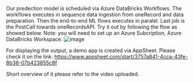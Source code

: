 Our predection model is scheduled via Azure DataBricks Workflows. The workflows executes in sequence data ingestion from oneRecord and data preparation. Then the end-to-end ML flows executes in paralel. Last job is the PostCall towards oneRecordsAPI.
Try it out by following the flow as showed below. 
Note: you will need to set up an Azure Subcription, Azure DataBricks Workspace.
![image](https://github.com/ata1990/lh-onerecord-crew/assets/137679679/b7ac0cdc-6eeb-4488-87b7-76c75e553258)

For displaying the output, a demo app is created via AppSheet. Please check it on the link: 
https://www.appsheet.com/start/3757a841-4cca-43fe-8b36-07b423855c8f 

Short overview of it please refer to the video uploaded.
